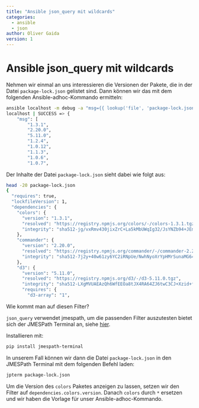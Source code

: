 ```yaml
---
title: "Ansible json_query mit wildcards"   
categories:
  - ansible
  - json
author: Oliver Gaida
version: 1
---
```


# Ansible json_query mit wildcards  

Nehmen wir einmal an uns interessieren die Versionen der Pakete, die in der Datei `package-lock.json` gelistet sind. Dann können wir das mit dem
folgenden Ansible-adhoc-Kommando ermitteln:

<!--{% raw %} -->

```bash
ansible localhost -m debug -a "msg={{ lookup('file', 'package-lock.json') | from_json | json_query('dependencies.*.version') }}" | head -10
localhost | SUCCESS => {
    "msg": [
        "1.3.1",
        "2.20.0",
        "5.11.0",
        "1.2.4",
        "1.0.12",
        "1.1.3",
        "1.0.6",
        "1.0.7",
```

<!--{% raw %} -->

Der Inhalte der Datei `package-lock.json` sieht dabei wie folgt aus:

```bash
head -20 package-lock.json
{
  "requires": true,
  "lockfileVersion": 1,
  "dependencies": {
    "colors": {
      "version": "1.3.1",
      "resolved": "https://registry.npmjs.org/colors/-/colors-1.3.1.tgz",
      "integrity": "sha512-jg/vxRmv430jixZrC+La5kMbUWqIg32/JsYNZb94+JEmzceYbWKTsv1OuTp+7EaqiaWRR2tPcykibwCRgclIsw=="
    },
    "commander": {
      "version": "2.20.0",
      "resolved": "https://registry.npmjs.org/commander/-/commander-2.20.0.tgz",
      "integrity": "sha512-7j2y+40w61zy6YC2iRNpUe/NwhNyoXrYpHMrSunaMG64nRnaf96zO/KMQR4OyN/UnE5KLyEBnKHd4aG3rskjpQ=="
    },
    "d3": {
      "version": "5.11.0",
      "resolved": "https://registry.npmjs.org/d3/-/d3-5.11.0.tgz",
      "integrity": "sha512-LXgMVUAEAzQh6WfEEOa8tJX4RA64ZJ6twC3CJ+Xzid+fXWLTZkkglagXav/eOoQgzQi5rzV0xC4Sfspd6hFDHA==",
      "requires": {
        "d3-array": "1",
```

Wie kommt man auf diesen Filter? 

`json_query` verwendet jmespath, um die passenden Filter auszutesten bietet sich der JMESPath Terminal an, siehe [hier](https://github.com/jmespath/jmespath.terminal).

Installieren mit:

```bash
pip install jmespath-terminal
```

In unserem Fall können wir dann die Datei `package-lock.json` in den JMESPath Terminal mit dem folgenden Befehl laden:

```bash
jpterm package-lock.json
```

Um die Version des `colors` Paketes anzeigen zu lassen, setzen wir den Filter auf `dependencies.colors.version`. Danach `colors` durch `*` ersetzen und wir haben die Vorlage
für unser Ansible-adhoc-Kommando.